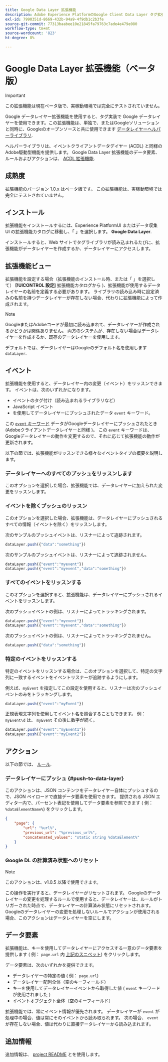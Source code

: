 ```yaml
---
title: Google Data Layer 拡張機能
description: Adobe Experience PlatformのGoogle Client Data Layer タグ拡張機能について説明します。
exl-id: 7990351d-8669-432b-94a9-4f9db1c2b3fe
source-git-commit: 77313baabee10e21845fa79763c7ade4e479e080
workflow-type: tm+mt
source-wordcount: '823'
ht-degree: 8%

---
```


# Google Data Layer 拡張機能（ベータ版）

>[!IMPORTANT]
>
>この拡張機能は現在ベータ版で、実稼動環境では完全にテストされていません。

Google データレイヤー拡張機能を使用すると、タグ実装で Google データレイヤーを使用できます。この拡張機能は、単独で、またはGoogleソリューションと同時に、Googleのオープンソースと共に使用できます [データレイヤーヘルパーライブラリ](https://github.com/google/data-layer-helper).

ヘルパーライブラリは、イベントクライアントデータデイヤー (ACDL) と同様のAdobe駆動型機能を提供します。 Google Data Layer 拡張機能のデータ要素、ルールおよびアクションは、 [ACDL 拡張機能](../client-data-layer/overview.md).

## 成熟度

拡張機能のバージョン 1.0.x はベータ版です。 この拡張機能は、実稼動環境では完全にテストされていません。

## インストール

拡張機能をインストールするには、Experience PlatformUI またはデータ収集 UI の拡張機能カタログに移動し、「 」を選択します。 **Google Data Layer**.

インストールすると、Web サイトでタグライブラリが読み込まれるたびに、拡張機能がデータレイヤーを作成するか、データレイヤーにアクセスします。

## 拡張機能ビュー

拡張機能を設定する場合（拡張機能のインストール時、または「 」を選択して） **[!UICONTROL 設定]** 拡張機能カタログから )、拡張機能が使用するデータレイヤーの名前を定義する必要があります。 ライブラリの読み込み時に設定済みの名前を持つデータレイヤーが存在しない場合、代わりに拡張機能によって作成されます。

>[!NOTE]
>
>GoogleまたはAdobeコードが最初に読み込まれて、データレイヤーが作成されるかどうかは関係ありません。 両方のシステムが、存在しない場合はデータレイヤーを作成するか、既存のデータレイヤーを使用します。

デフォルトでは、データレイヤーはGoogleのデフォルト名を使用します `dataLayer`.

## イベント

拡張機能を使用すると、データレイヤー内の変更（イベント）をリッスンできます。 イベントは、次のいずれかになります。

* イベントのタグ付け（読み込まれるライブラリなど）
* JavaScript イベント
* を使用してデータレイヤーにプッシュされたデータ `event` キーワード。

この [`event` キーワード](https://developers.google.com/tag-platform/devguides/datalayer#use_a_data_layer_with_event_handlers) データがGoogleデータレイヤーにプッシュされたとき (Adobeクライアントデータレイヤーと同様 )。 この `event` キーワードは、Googleデータレイヤーの動作を変更するので、それに応じて拡張機能の動作が更新されます。

以下の節では、拡張機能がリッスンできる様々なイベントタイプの概要を説明します。

### データレイヤーへのすべてのプッシュをリッスンします

このオプションを選択した場合、拡張機能では、データレイヤーに加えられた変更をリッスンします。

### イベントを除くプッシュのリッスン

このオプションを選択した場合、拡張機能は、データレイヤーにプッシュされるすべての情報（イベントを除く）をリッスンします。

次のサンプルのプッシュイベントは、リスナーによって追跡されます。

```js
dataLayer.push({"data":"something"})
```

次のサンプルのプッシュイベントは、リスナーによって追跡されません。

```js
dataLayer.push({"event":"myevent"})
dataLayer.push({"event":"myevent","data":"something"})
```

### すべてのイベントをリッスンする

このオプションを選択すると、拡張機能は、データレイヤーにプッシュされるイベントをリッスンします。

次のプッシュイベントの例は、リスナーによってトラッキングされます。

```js
dataLayer.push({"event":"myevent"})
dataLayer.push({"event":"myevent","data":"something"})
```

次のプッシュイベントの例は、リスナーによってトラッキングされません。

```js
dataLayer.push({"data":"something"})
```

### 特定のイベントをリッスンする

特定のイベントをリッスンする場合は、このオプションを選択して、特定の文字列に一致するイベントをイベントリスナーが追跡するようにします。

例えば、`myEvent` を指定してこの設定を使用すると、リスナーは次のプッシュイベントのみをトラッキングします。

```js
dataLayer.push({"event":"myEvent"})
```

正規表現文字列を使用してイベント名を照合することもできます。 例： `myEvent\d` は、 `myEvent` その後に数字が続く。

```js
dataLayer.push({"event":"myEvent1"})
dataLayer.push({"event":"myEvent2"})
```

## アクション

以下の節では、 [ルール](../../../ui/managing-resources/rules.md).

### データレイヤーにプッシュ {#push-to-data-layer}

このアクションは、JSON コンテンツをデータレイヤー自体にプッシュするので、JSON ペイロードで直接データ要素を使用できます。 提供される JSON エディター内で、パーセント表記を使用してデータ要素を参照できます ( 例： `%dataElementName%`) をクリックします。

```json
{
    "page": {
        "url": "%url%",
        "previous_url": "%previous_url%",
        "concatenated_values": "static string %dataElement%"
    }
}
```

### Google DL の計算済み状態へのリセット

>[!NOTE]
>
>このアクションは、v1.0.5 以降で使用できます。

この操作を実行すると、データレイヤーがリセットされます。 Googleのデータレイヤーの変更を処理するルールで使用すると、データレイヤーは、ルールがトリガーされた時点で、データレイヤーの計算済み状態にリセットされます。 Googleのデータレイヤーの変更を処理しないルールでアクションが使用される場合、このアクションはデータレイヤーを空にします。

## データ要素

拡張機能は、キーを使用してデータレイヤーにアクセスする一意のデータ要素を提供します ( 例： `page.url` 内 [上記のスニペット](#push-to-data-layer)) をクリックします。

データ要素は、次のいずれかを提供できます。

* データレイヤーの特定の値 ( 例： `page.url`)
* データレイヤー配列全体（空のキーフィールド）
* キーを使用してデータレイヤーイベントから取得した値 ( `event` キーワードが使用されました )
* イベントオブジェクト全体（空のキーフィールド）

拡張機能では、常にイベント情報が優先されます。 データレイヤーが `event` が処理中の場合、値は常にそのイベントから読み取られます。 次の場合、 `event` が存在しない場合、値は代わりに直接データレイヤーから読み込まれます。

## 追加情報

追加情報は、 [project README](https://github.com/adobe/reactor-extension-googledatalayer/blob/main/README.md) とを使用します。
